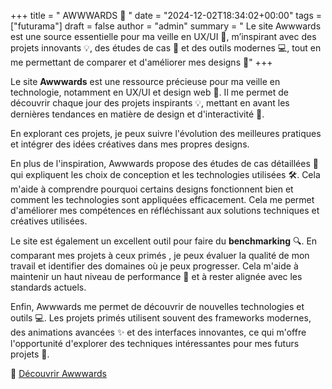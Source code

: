 +++
title = " AWWWARDS 🌟 "
date = "2024-12-02T18:34:02+00:00"
tags = ["futurama"]
draft = false
author = "admin"
summary = " Le site Awwwards est une source essentielle pour ma veille en UX/UI 🎨, m’inspirant avec des projets innovants 💡, des études de cas 📖 et des outils modernes 💻, tout en me permettant de comparer et d'améliorer mes designs 🚀"
+++


Le site **Awwwards** est une ressource précieuse pour ma veille en technologie, notamment en UX/UI et design web 🎨. Il me permet de découvrir chaque jour des projets inspirants 💡, mettant en avant les dernières tendances en matière de design et d'interactivité 🚀.  

En explorant ces projets, je peux suivre l'évolution des meilleures pratiques et intégrer des idées créatives dans mes propres designs.  

En plus de l'inspiration, Awwwards propose des études de cas détaillées 📖 qui expliquent les choix de conception et les technologies utilisées 🛠️. Cela m'aide à comprendre pourquoi certains designs fonctionnent bien et comment les technologies sont appliquées efficacement. Cela me permet d'améliorer mes compétences en réfléchissant aux solutions techniques et créatives utilisées.  

Le site est également un excellent outil pour faire du **benchmarking** 🔍. En comparant mes projets à ceux primés , je peux évaluer la qualité de mon travail et identifier des domaines où je peux progresser. Cela m'aide à maintenir un haut niveau de performance 🎯 et à rester alignée avec les standards actuels.  

Enfin, Awwwards me permet de découvrir de nouvelles technologies et outils 💻. Les projets primés utilisent souvent des frameworks modernes, des animations avancées ✨ et des interfaces innovantes, ce qui m'offre l'opportunité d'explorer des techniques intéressantes pour mes futurs projets 🚀.  

🔗 [Découvrir Awwwards](https://www.awwwards.com/websites/sites_of_the_day/)
